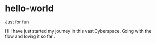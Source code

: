 # hello-world
Just for fun

Hi i have just started my journey in this vast Cyberspace. Going with the flow and loving it so far .
